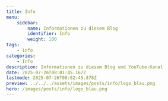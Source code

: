 ```yaml
---
title: Info
menu:
    sidebar:
        name: Informationen zu diesem Blog
        identifier: Info
        weight: 100
tags:
    - info
categories:
    - Info
description: Informationen zu diesem Blog und YouTube-Kanal
date: 2025-07-26T08:01:45.167Z
lastmode: 2025-07-26T08:02:45.878Z
preview: ../../../assets/images/posts/info/logo_blau.png
hero: /images/posts/info/logo_blau.png
---
```


